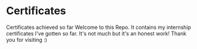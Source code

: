 # Certificates
Certificates achieved so far
Welcome to this Repo. It contains my internship certificates I've gotten so far. It's not much but it's an honest work!
Thank you for visiting :)
